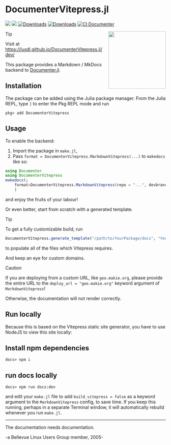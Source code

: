 # DocumenterVitepress.jl
[![](https://img.shields.io/badge/docs-stable-blue.svg)](https://luxdl.github.io/DocumenterVitepress.jl/stable/)
[![](https://img.shields.io/badge/docs-dev-blue.svg)](https://luxdl.github.io/DocumenterVitepress.jl/dev/)
[![Downloads](https://img.shields.io/badge/dynamic/json?url=http%3A%2F%2Fjuliapkgstats.com%2Fapi%2Fv1%2Fmonthly_downloads%2FDocumenterVitepress&query=total_requests&suffix=%2Fmonth&label=Downloads)](https://juliapkgstats.com/pkg/DocumenterVitepress)
[![Downloads](https://img.shields.io/badge/dynamic/json?url=http%3A%2F%2Fjuliapkgstats.com%2Fapi%2Fv1%2Ftotal_downloads%2FDocumenterVitepress&query=total_requests&&label=Total%20Downloads)](https://juliapkgstats.com/pkg/DocumenterVitepress)
[![CI Documenter](https://github.com/LuxDL/DocumenterVitepress.jl/actions/workflows/Documenter.yml/badge.svg)](https://github.com/LuxDL/DocumenterVitepress.jl/actions/workflows/Documenter.yml)

<img src="https://luxdl.github.io/DocumenterVitepress.jl/stable/logo.png" align="right" style="padding-left:10px;" width="180"/>

> [!TIP]
> Visit at https://luxdl.github.io/DocumenterVitepress.jl/dev/

This package provides a Markdown / MkDocs backend to [Documenter.jl](https://documenter.juliadocs.org/stable/).

## Installation

The package can be added using the Julia package manager. From the Julia REPL, type `]` to enter the Pkg REPL mode and run

```shell
pkg> add DocumenterVitepress
```

## Usage

To enable the backend:
1. Import the package in `make.jl`,
2. Pass `format = DocumenterVitepress.MarkdownVitepress(...)` to `makedocs` like so:

```julia
using Documenter
using DocumenterVitepress
makedocs(;
    format=DocumenterVitepress.MarkdownVitepress(repo = "...", devbranch = "...", devurl = "dev"),
    )
```
and enjoy the fruits of your labour!

Or even better, start from scratch with a generated template.

> [!TIP]
> To get a fully customizable build, run 
> ```julia 
> DocumenterVitepress.generate_template("/path/to/YourPackage/docs", "YourPackage")
> ```
> to populate all of the files which Vitepress requires.

And keep an eye for custom domains.

> [!CAUTION]  
> If you are deploying from a custom URL, like `geo.makie.org`, 
> please provide the entire URL to the `deploy_url = "geo.makie.org"` keyword argument 
> of `MarkdownVitepress`!  
> 
> Otherwise, the documentation will not render correctly.

## Run locally

Because this is based on the Vitepress static site generator, you have to use NodeJS to view this site locally:

## Install npm dependencies

```shell
docs> npm i
```

## run docs locally

```shell
docs> npm run docs:dev 
```
and edit your `make.jl` file to add `build_vitepress = false` as a keyword argument to the `MarkdownVitepress` config, to save time.  If you keep this running, perhaps in a separate Terminal window, it will automatically rebuild whenever you run `make.jl`.

***

The documentation needs documentation.

-a Bellevue Linux Users Group member, 2005-
